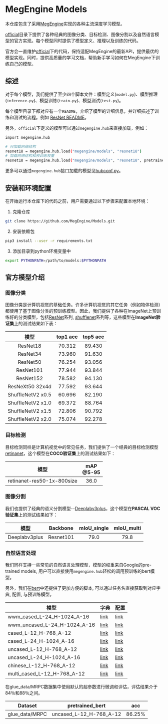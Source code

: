 # MegEngine Models

本仓库包含了采用[MegEngine](https://github.com/megengine/megengine)实现的各种主流深度学习模型。

[official](./official)目录下提供了各种经典的图像分类、目标检测、图像分割以及自然语言模型的官方实现。每个模型同时提供了模型定义、推理以及训练的代码。

官方会一直维护[official](./official)下的代码，保持适配MegEngine的最新API，提供最优的模型实现。同时，提供高质量的学习文档，帮助新手学习如何在MegEngine下训练自己的模型。

## 综述

对于每个模型，我们提供了至少四个脚本文件：模型定义(`model.py`)、模型推理(`inference.py`)、模型训练(`train.py`)、模型测试(`test.py`)。

每个模型目录下都对应有一个`README`，介绍了模型的详细信息，并详细描述了训练和测试的流程。例如 [ResNet README](./official/vision/classification/resnet/README.md)。

另外，`official`下定义的模型可以通过`megengine.hub`来直接加载，例如：

```bash
import megengine.hub

# 只加载网络结构
resnet18 = megengine.hub.load("megengine/models", "resnet18")
# 加载网络结构和预训练权重
resnet18 = megengine.hub.load("megengine/models", "resnet18", pretrained=True)
```

更多可以通过`megengine.hub`接口加载的模型见[hubconf.py](./hubconf.py)。

## 安装和环境配置

在开始运行本仓库下的代码之前，用户需要通过以下步骤来配置本地环境：

1. 克隆仓库

```bash
git clone https://github.com/MegEngine/Models.git
```

2. 安装依赖包

```bash
pip3 install --user -r requirements.txt
```

3. 添加目录到python环境变量中

```bash
export PYTHONPATH=/path/to/models:$PYTHONPATH
```


## 官方模型介绍

### 图像分类

图像分类是计算机视觉的基础任务。许多计算机视觉的其它任务（例如物体检测）都使用了基于图像分类的预训练模型。因此，我们提供了各种在ImageNet上预训练好的分类模型，包括[ResNet](./official/vision/classification/resnet)系列, [shufflenet](./official/vision/classification/shufflenet)系列等，这些模型在**ImageNet验证集**上的测试结果如下表：

| 模型 | top1 acc | top5 acc |
| :---: | :---: | :---: |
| ResNet18 |  70.312  |  89.430  |
| ResNet34 |  73.960  |  91.630  |
| ResNet50 | 76.254 | 93.056 |
| ResNet101 | 77.944 | 93.844 |
| ResNet152 | 78.582 | 94.130 | 
| ResNeXt50 32x4d | 77.592 | 93.644 |
| ShuffleNetV2 x0.5 |  60.696  |  82.190  | 
| ShuffleNetV2 x1.0 |  69.372  |  88.764  | 
| ShuffleNetV2 x1.5 |  72.806  |  90.792  | 
| ShuffleNetV2 x2.0 |  75.074  |  92.278  | 


### 目标检测

目标检测同样是计算机视觉中的常见任务，我们提供了一个经典的目标检测模型[retinanet](./official/vision/detection)，这个模型在**COCO验证集**上的测试结果如下：

| 模型                       | mAP<br>@5-95  |
| :---:                        | :---:           |
| retinanet-res50-1x-800size | 36.0          |


### 图像分割

我们也提供了经典的语义分割模型--[Deeplabv3plus](./official/vision/segmentation/)，这个模型在**PASCAL VOC验证集**上的测试结果如下：

 |  模型       | Backbone    |  mIoU_single   | mIoU_multi  |
 |  :--:          |:--:     |:--:           |:--:         |
 |  Deeplabv3plus | Resnet101   | 79.0          | 79.8        |


### 自然语言处理

我们同样支持一些常见的自然语言处理模型，模型的权重来自Google的pre-trained models, 用户可以直接使用`megengine.hub`轻松的调用预训练的bert模型。

另外，我们在[bert](./official/nlp/bert)中还提供了更加方便的脚本, 可以通过任务名直接获取到对应字典, 配置, 与预训练模型。

| 模型                       | 字典 | 配置 |
| ---                        |  --- |  --- |
| wwm_cased_L-24_H-1024_A-16| [link](https://data.megengine.org.cn/models/weights/bert/wwm_cased_L-24_H-1024_A-16/vocab.txt) | [link](https://data.megengine.org.cn/models/weights/bert/wwm_cased_L-24_H-1024_A-16/bert_config.json)
| wwm_uncased_L-24_H-1024_A-16| [link](https://data.megengine.org.cn/models/weights/bert/wwm_uncased_L-24_H-1024_A-16/vocab.txt) | [link](https://data.megengine.org.cn/models/weights/bert/wwm_uncased_L-24_H-1024_A-16/bert_config.json)
| cased_L-12_H-768_A-12| [link](https://data.megengine.org.cn/models/weights/bert/cased_L-12_H-768_A-12/vocab.txt) | [link](https://data.megengine.org.cn/models/weights/bert/cased_L-12_H-768_A-12/bert_config.json)
| cased_L-24_H-1024_A-16| [link](https://data.megengine.org.cn/models/weights/bert/cased_L-24_H-1024_A-16/vocab.txt) | [link](https://data.megengine.org.cn/models/weights/bert/cased_L-24_H-1024_A-16/bert_config.json)
| uncased_L-12_H-768_A-12| [link](https://data.megengine.org.cn/models/weights/bert/uncased_L-12_H-768_A-12/vocab.txt) | [link](https://data.megengine.org.cn/models/weights/bert/uncased_L-12_H-768_A-12/bert_config.json)
| uncased_L-24_H-1024_A-16| [link](https://data.megengine.org.cn/models/weights/bert/uncased_L-24_H-1024_A-16/vocab.txt) | [link](https://data.megengine.org.cn/models/weights/bert/uncased_L-24_H-1024_A-16/bert_config.json)
| chinese_L-12_H-768_A-12| [link](https://data.megengine.org.cn/models/weights/bert/chinese_L-12_H-768_A-12/vocab.txt) | [link](https://data.megengine.org.cn/models/weights/bert/chinese_L-12_H-768_A-12/bert_config.json)
| multi_cased_L-12_H-768_A-12| [link](https://data.megengine.org.cn/models/weights/bert/multi_cased_L-12_H-768_A-12/vocab.txt) | [link](https://data.megengine.org.cn/models/weights/bert/multi_cased_L-12_H-768_A-12/bert_config.json)


在glue_data/MRPC数据集中使用默认的超参数进行微调和评估，评估结果介于84％和88％之间。

| Dataset | pretrained_bert | acc |
| --- |   --- |  --- |
| glue_data/MRPC |   uncased_L-12_H-768_A-12 |  86.25% |

